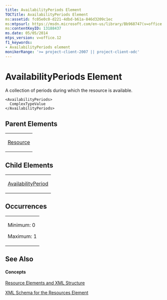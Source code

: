 ```yaml
---
title: AvailabilityPeriods Element
TOCTitle: AvailabilityPeriods Element
ms:assetid: fc05e0c0-d221-4dbd-b61a-846d3209c1ec
ms:mtpsurl: https://msdn.microsoft.com/en-us/library/Bb968747(v=office.12)
ms:contentKeyID: 13188437
ms.date: 05/05/2014
mtps_version: v=office.12
f1_keywords:
- AvailabilityPeriods element
monikerRange: '>= project-client-2007 || project-client-odc'
---
```


# AvailabilityPeriods Element




A collection of periods during which the resource is available.

    <AvailabilityPeriods>
      ComplexTypeValue
    </AvailabilityPeriods>

## Parent Elements

<table>
<colgroup>
<col style="width: 100%" />
</colgroup>
<tbody>
<tr class="odd">
<td><p><a href="bb968715(v=office.12).md">Resource</a></p></td>
</tr>
</tbody>
</table>

## Child Elements

<table>
<colgroup>
<col style="width: 100%" />
</colgroup>
<tbody>
<tr class="odd">
<td><p><a href="bb968625(v=office.12).md">AvailabilityPeriod</a></p></td>
</tr>
</tbody>
</table>

## Occurrences

<table>
<colgroup>
<col style="width: 100%" />
</colgroup>
<tbody>
<tr class="odd">
<td><p>Minimum: 0</p>
<p>Maximum: 1</p></td>
</tr>
</tbody>
</table>

## See Also

#### Concepts

[Resource Elements and XML Structure](resource-elements-and-xml-structure.md)

[XML Schema for the Resources Element](xml-schema-for-the-resources-element.md)

